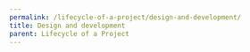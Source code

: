 ```yaml
---
permalink: /lifecycle-of-a-project/design-and-development/
title: Design and development
parent: Lifecycle of a Project
---
```

